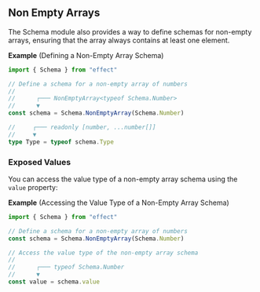 ## Non Empty Arrays

The Schema module also provides a way to define schemas for non-empty arrays, ensuring that the array always contains at least one element.

**Example** (Defining a Non-Empty Array Schema)

```ts twoslash
import { Schema } from "effect"

// Define a schema for a non-empty array of numbers
//
//      ┌─── NonEmptyArray<typeof Schema.Number>
//      ▼
const schema = Schema.NonEmptyArray(Schema.Number)

//     ┌─── readonly [number, ...number[]]
//     ▼
type Type = typeof schema.Type
```

### Exposed Values

You can access the value type of a non-empty array schema using the `value` property:

**Example** (Accessing the Value Type of a Non-Empty Array Schema)

```ts twoslash
import { Schema } from "effect"

// Define a schema for a non-empty array of numbers
const schema = Schema.NonEmptyArray(Schema.Number)

// Access the value type of the non-empty array schema
//
//      ┌─── typeof Schema.Number
//      ▼
const value = schema.value
```
